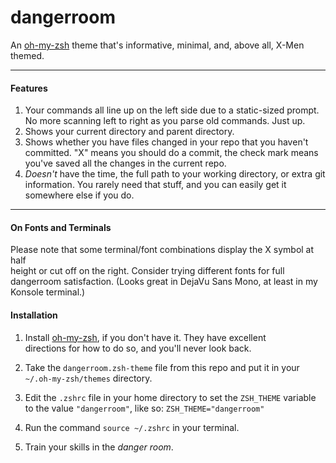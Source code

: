 # dangerroom

An [oh-my-zsh][oh-my-zsh] theme that's informative, minimal, and, above all,
X-Men themed.

---

#### Features

1. Your commands all line up on the left side due to a static-sized prompt. No
more scanning left to right as you parse old commands. Just up.
2. Shows your current directory and parent directory.
3. Shows whether you have files changed in your repo that you haven't committed.
"X" means you should do a commit, the check mark means you've saved all the
changes in the current repo.
4. _Doesn't_ have the time, the full path to your working directory, or extra
git information. You rarely need that stuff, and you can easily get it somewhere
else if you do.

---

#### On Fonts and Terminals

Please note that some terminal/font combinations display the X symbol at half  
height or cut off on the right. Consider trying different fonts for full
dangerroom satisfaction. (Looks great in DejaVu Sans Mono, at least in my
Konsole terminal.)

#### Installation

1. Install [oh-my-zsh][oh-my-zsh], if you don't have it. They have excellent  
directions for how to do so, and you'll never look back.

2. Take the `dangerroom.zsh-theme` file from this repo and put it in your  
`~/.oh-my-zsh/themes` directory.

3. Edit the `.zshrc` file in your home directory to set the `ZSH_THEME` variable
to the value `"dangerroom"`, like so:
`ZSH_THEME="dangerroom"`

4. Run the command `source ~/.zshrc` in your terminal.

5. Train your skills in the _danger room_.

[oh-my-zsh]: https://github.com/robbyrussell/oh-my-zsh
